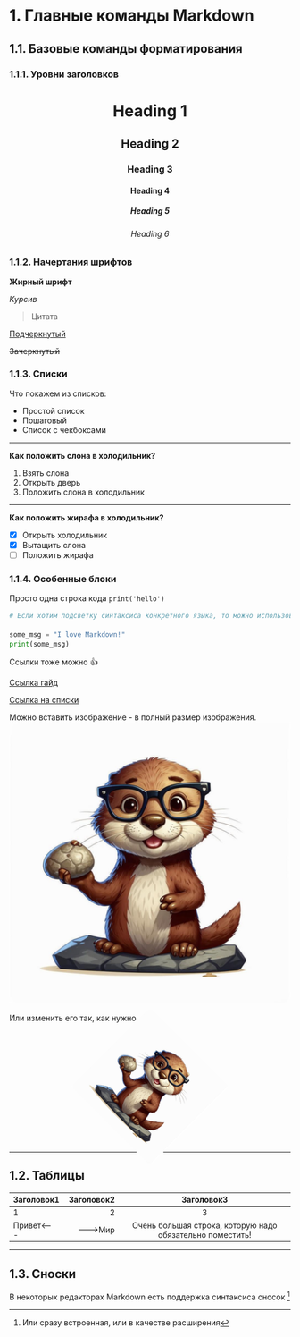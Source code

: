 # 1. Главные команды Markdown

## 1.1. Базовые команды форматирования

### 1.1.1. Уровни заголовков

<center>

<!-- markdownlint-disable MD025 -->
# Heading 1 <!-- omit from toc -->
<!-- markdownlint-enable MD025 -->
## Heading 2<!-- omit from toc -->

### Heading 3<!-- omit from toc -->

#### Heading 4<!-- omit from toc -->

##### Heading 5<!-- omit from toc -->

###### Heading 6<!-- omit from toc -->

</center>

### 1.1.2. Начертания шрифтов
<!-- markdownlint-disable MD036 -->
**Жирный шрифт**

*Курсив*
<!-- markdownlint-enable MD036 -->
> Цитата

<u>Подчеркнутый</u>

~~Зачеркнутый~~

### 1.1.3. Списки

Что покажем из списков:

- Простой список
- Пошаговый
- Список с чекбоксами

---

**Как положить слона в холодильник?**

1. Взять слона
2. Открыть дверь
3. Положить слона в холодильник

---

**Как положить жирафа в холодильник?**

- [x] Открыть холодильник
- [x] Вытащить слона
- [ ] Положить жирафа

### 1.1.4. Особенные блоки

Просто одна строка кода
`print('hello')`

```python
# Если хотим подсветку синтаксиса конкретного языка, то можно использовать такой вариант

some_msg = "I love Markdown!"
print(some_msg)
```

Ссылки тоже можно 👍

[Ссылка гайд](https://www.markdownguide.org/cheat-sheet/)

[Ссылка на списки](#113-списки)

Можно вставить изображение - в полный размер изображения.
![alt text](images/pronyra.jpg)

Или изменить его так, как нужно.
<center>
<img src="images/pronyra.jpg" alt="drawing" width="200" style="transform:rotate(45deg);"/>
</center>

---

## 1.2. Таблицы

| Заголовок1 | Заголовок2 | Заголовок3|
|:-----------|------------:|:-----------:|
| 1          |            2|            3|
|Привет<---| --->Мир| Очень большая строка, которую надо обязательно поместить! |

---

## 1.3. Сноски

В некоторых редакторах Markdown есть поддержка синтаксиса сносок [^1]

[^1]: Или сразу встроенная, или в качестве расширения
